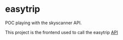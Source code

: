 # easytrip

POC playing with the skyscanner API.

This project is the frontend used to call the easytrip [API](https://github.com/charly3pins/easytrip_api)
